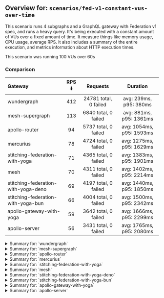 ## Overview for: `scenarios/fed-v1-constant-vus-over-time`


This scenario runs 4 subgraphs and a GraphQL gateway with Federation v1 spec, and runs a heavy query. It's being executed with a constant amount of VUs over a fixed amount of time. It measure things like memory usage, CPU usage, average RPS. It also includes a summary of the entire execution, and metrics information about HTTP execution times.


This scenario was running 100 VUs over 60s


### Comparison


| Gateway                             | RPS ⬇️ |       Requests        |         Duration         |
| :---------------------------------- | :----: | :-------------------: | :----------------------: |
| wundergraph                         |  412   | 24781 total, 0 failed |  avg: 239ms, p95: 380ms  |
| mesh-supergraph                     |  113   | 6840 total, 0 failed  | avg: 881ms, p95: 1361ms  |
| apollo-router                       |   94   | 5737 total, 0 failed  | avg: 1054ms, p95: 1593ms |
| mercurius                           |   78   | 4724 total, 0 failed  | avg: 1275ms, p95: 1629ms |
| stitching-federation-with-yoga      |   71   | 4365 total, 0 failed  | avg: 1383ms, p95: 1901ms |
| mesh                                |   70   | 4311 total, 0 failed  | avg: 1402ms, p95: 2214ms |
| stitching-federation-with-yoga-deno |   69   | 4197 total, 0 failed  | avg: 1440ms, p95: 1850ms |
| stitching-federation-with-yoga-bun  |   66   | 4004 total, 0 failed  | avg: 1500ms, p95: 2342ms |
| apollo-gateway-with-yoga            |   59   | 3642 total, 0 failed  | avg: 1666ms, p95: 2299ms |
| apollo-server                       |   56   | 3431 total, 0 failed  | avg: 1765ms, p95: 2080ms |



<details>
  <summary>Summary for: `wundergraph`</summary>

  **K6 Output**




```
     ✓ response code was 200
     ✓ no graphql errors
     ✓ valid response structure

     checks.........................: 100.00% ✓ 74343      ✗ 0    
     data_received..................: 123 MB  2.1 MB/s
     data_sent......................: 29 MB   489 kB/s
     http_req_blocked...............: avg=25.91µs  min=1.3µs   med=2.7µs    max=11.88ms  p(90)=4.2µs    p(95)=7.5µs   
     http_req_connecting............: avg=18.61µs  min=0s      med=0s       max=11.84ms  p(90)=0s       p(95)=0s      
     http_req_duration..............: avg=239.43ms min=55.7ms  med=227.92ms max=720.49ms p(90)=338.09ms p(95)=380.03ms
       { expected_response:true }...: avg=239.43ms min=55.7ms  med=227.92ms max=720.49ms p(90)=338.09ms p(95)=380.03ms
   ✓ http_req_failed................: 0.00%   ✓ 0          ✗ 24781
     http_req_receiving.............: avg=1.84ms   min=21.9µs  med=58.3µs   max=208.66ms p(90)=387.8µs  p(95)=5.06ms  
     http_req_sending...............: avg=581.09µs min=9.19µs  med=15.4µs   max=240.65ms p(90)=52.7µs   p(95)=165.5µs 
     http_req_tls_handshaking.......: avg=0s       min=0s      med=0s       max=0s       p(90)=0s       p(95)=0s      
     http_req_waiting...............: avg=237ms    min=55.48ms med=225.84ms max=638.45ms p(90)=333.68ms p(95)=373.92ms
     http_reqs......................: 24781   412.256226/s
     iteration_duration.............: avg=242.3ms  min=56.23ms med=230.5ms  max=782.33ms p(90)=342.07ms p(95)=384.83ms
     iterations.....................: 24781   412.256226/s
     vus............................: 100     min=100      max=100
     vus_max........................: 100     min=100      max=100
```


**Performance Overview**


<img src="https://imagedelivery.net/KYe9TScr4TldYHA48pczVg/db95083e-11eb-486f-9c42-aae5ccbdea00/public" alt="Performance Overview" />


**HTTP Overview**


<img src="https://imagedelivery.net/KYe9TScr4TldYHA48pczVg/65c603e1-982a-4727-54d4-4490940eb100/public" alt="HTTP Overview" />


  </details>

<details>
  <summary>Summary for: `mesh-supergraph`</summary>

  **K6 Output**




```
     ✓ response code was 200
     ✓ no graphql errors
     ✗ valid response structure
      ↳  0% — ✓ 0 / ✗ 6840

     checks.........................: 66.66% ✓ 13680      ✗ 6840 
     data_received..................: 34 MB  570 kB/s
     data_sent......................: 8.1 MB 134 kB/s
     http_req_blocked...............: avg=82.05µs  min=1µs      med=2µs      max=23.39ms p(90)=3µs    p(95)=3.6µs 
     http_req_connecting............: avg=78.82µs  min=0s       med=0s       max=23.19ms p(90)=0s     p(95)=0s    
     http_req_duration..............: avg=880.87ms min=368.58ms med=825.02ms max=2.24s   p(90)=1.11s  p(95)=1.36s 
       { expected_response:true }...: avg=880.87ms min=368.58ms med=825.02ms max=2.24s   p(90)=1.11s  p(95)=1.36s 
   ✓ http_req_failed................: 0.00%  ✓ 0          ✗ 6840 
     http_req_receiving.............: avg=48.9µs   min=17.3µs   med=40.2µs   max=9.4ms   p(90)=68.8µs p(95)=76.5µs
     http_req_sending...............: avg=27.81µs  min=6.6µs    med=12.5µs   max=13.26ms p(90)=24µs   p(95)=29µs  
     http_req_tls_handshaking.......: avg=0s       min=0s       med=0s       max=0s      p(90)=0s     p(95)=0s    
     http_req_waiting...............: avg=880.79ms min=368.52ms med=824.96ms max=2.24s   p(90)=1.11s  p(95)=1.36s 
     http_reqs......................: 6840   113.159786/s
     iteration_duration.............: avg=881.28ms min=368.86ms med=825.3ms  max=2.25s   p(90)=1.11s  p(95)=1.36s 
     iterations.....................: 6840   113.159786/s
     vus............................: 100    min=100      max=100
     vus_max........................: 100    min=100      max=100
```


**Performance Overview**


<img src="https://imagedelivery.net/KYe9TScr4TldYHA48pczVg/4fbe5b9f-0778-4935-83ef-39abb4dc7f00/public" alt="Performance Overview" />


**HTTP Overview**


<img src="https://imagedelivery.net/KYe9TScr4TldYHA48pczVg/e8fb7179-4006-4e24-764d-3b2ce9b1b000/public" alt="HTTP Overview" />


  </details>

<details>
  <summary>Summary for: `apollo-router`</summary>

  **K6 Output**




```
     ✓ response code was 200
     ✗ no graphql errors
      ↳  99% — ✓ 5736 / ✗ 1
     ✗ valid response structure
      ↳  99% — ✓ 5736 / ✗ 1

     checks.........................: 99.98% ✓ 17209     ✗ 2    
     data_received..................: 29 MB  468 kB/s
     data_sent......................: 6.8 MB 112 kB/s
     http_req_blocked...............: avg=143.31µs min=1.5µs   med=3.1µs    max=14.96ms p(90)=4.3µs  p(95)=9.27µs 
     http_req_connecting............: avg=137.98µs min=0s      med=0s       max=14.82ms p(90)=0s     p(95)=0s     
     http_req_duration..............: avg=1.05s    min=86.42ms med=990.24ms max=4.6s    p(90)=1.33s  p(95)=1.59s  
       { expected_response:true }...: avg=1.05s    min=86.42ms med=990.24ms max=4.6s    p(90)=1.33s  p(95)=1.59s  
   ✓ http_req_failed................: 0.00%  ✓ 0         ✗ 5737 
     http_req_receiving.............: avg=72.24µs  min=23.6µs  med=60.2µs   max=8.12ms  p(90)=86µs   p(95)=94.5µs 
     http_req_sending...............: avg=71.56µs  min=9µs     med=17.89µs  max=11.71ms p(90)=34.5µs p(95)=44.72µs
     http_req_tls_handshaking.......: avg=0s       min=0s      med=0s       max=0s      p(90)=0s     p(95)=0s     
     http_req_waiting...............: avg=1.05s    min=86.29ms med=990.1ms  max=4.6s    p(90)=1.33s  p(95)=1.59s  
     http_reqs......................: 5737   94.023033/s
     iteration_duration.............: avg=1.05s    min=87.72ms med=991.29ms max=4.61s   p(90)=1.33s  p(95)=1.59s  
     iterations.....................: 5737   94.023033/s
     vus............................: 25     min=25      max=100
     vus_max........................: 100    min=100     max=100
```


**Performance Overview**


<img src="https://imagedelivery.net/KYe9TScr4TldYHA48pczVg/a0ff3adc-a788-4931-8cbb-b6f813007300/public" alt="Performance Overview" />


**HTTP Overview**


<img src="https://imagedelivery.net/KYe9TScr4TldYHA48pczVg/580ac91b-b4a4-46ed-4210-013ea44adb00/public" alt="HTTP Overview" />


  </details>

<details>
  <summary>Summary for: `mercurius`</summary>

  **K6 Output**




```
     ✓ response code was 200
     ✓ no graphql errors
     ✓ valid response structure

     checks.........................: 100.00% ✓ 14172     ✗ 0    
     data_received..................: 24 MB   393 kB/s
     data_sent......................: 5.6 MB  93 kB/s
     http_req_blocked...............: avg=127.38µs min=1.3µs    med=2.7µs  max=13.07ms p(90)=4.2µs  p(95)=8.42µs
     http_req_connecting............: avg=118.72µs min=0s       med=0s     max=13.04ms p(90)=0s     p(95)=0s    
     http_req_duration..............: avg=1.27s    min=462.6ms  med=1.22s  max=4.13s   p(90)=1.39s  p(95)=1.62s 
       { expected_response:true }...: avg=1.27s    min=462.6ms  med=1.22s  max=4.13s   p(90)=1.39s  p(95)=1.62s 
   ✓ http_req_failed................: 0.00%   ✓ 0         ✗ 4724 
     http_req_receiving.............: avg=64.14µs  min=21.7µs   med=59.7µs max=5.4ms   p(90)=82.2µs p(95)=90.1µs
     http_req_sending...............: avg=73.63µs  min=7.9µs    med=15.6µs max=9.48ms  p(90)=30.2µs p(95)=38µs  
     http_req_tls_handshaking.......: avg=0s       min=0s       med=0s     max=0s      p(90)=0s     p(95)=0s    
     http_req_waiting...............: avg=1.27s    min=462.45ms med=1.22s  max=4.12s   p(90)=1.39s  p(95)=1.62s 
     http_reqs......................: 4724    78.144098/s
     iteration_duration.............: avg=1.27s    min=463.18ms med=1.22s  max=4.13s   p(90)=1.39s  p(95)=1.62s 
     iterations.....................: 4724    78.144098/s
     vus............................: 100     min=100     max=100
     vus_max........................: 100     min=100     max=100
```


**Performance Overview**


<img src="https://imagedelivery.net/KYe9TScr4TldYHA48pczVg/3c03e3f5-f8fe-4cc0-8ebd-4143146b4100/public" alt="Performance Overview" />


**HTTP Overview**


<img src="https://imagedelivery.net/KYe9TScr4TldYHA48pczVg/cdda3a0a-9040-4acd-2ec9-872041053300/public" alt="HTTP Overview" />


  </details>

<details>
  <summary>Summary for: `stitching-federation-with-yoga`</summary>

  **K6 Output**




```
     ✓ response code was 200
     ✗ no graphql errors
      ↳  99% — ✓ 4357 / ✗ 8
     ✗ valid response structure
      ↳  99% — ✓ 4357 / ✗ 8

     checks.........................: 99.87% ✓ 13079     ✗ 16   
     data_received..................: 22 MB  360 kB/s
     data_sent......................: 5.2 MB 85 kB/s
     http_req_blocked...............: avg=181.06µs min=1.4µs    med=2.29µs max=25.04ms p(90)=3.6µs   p(95)=12.58µs
     http_req_connecting............: avg=169.47µs min=0s       med=0s     max=24.7ms  p(90)=0s      p(95)=0s     
     http_req_duration..............: avg=1.38s    min=724.5ms  med=1.31s  max=3.04s   p(90)=1.66s   p(95)=1.9s   
       { expected_response:true }...: avg=1.38s    min=724.5ms  med=1.31s  max=3.04s   p(90)=1.66s   p(95)=1.9s   
   ✓ http_req_failed................: 0.00%  ✓ 0         ✗ 4365 
     http_req_receiving.............: avg=54.61µs  min=20.1µs   med=49.2µs max=4.07ms  p(90)=74.56µs p(95)=83.18µs
     http_req_sending...............: avg=133.56µs min=7.8µs    med=13µs   max=23.32ms p(90)=27.3µs  p(95)=32.58µs
     http_req_tls_handshaking.......: avg=0s       min=0s       med=0s     max=0s      p(90)=0s      p(95)=0s     
     http_req_waiting...............: avg=1.38s    min=724.45ms med=1.31s  max=3.04s   p(90)=1.66s   p(95)=1.89s  
     http_reqs......................: 4365   71.879742/s
     iteration_duration.............: avg=1.38s    min=725.05ms med=1.31s  max=3.04s   p(90)=1.66s   p(95)=1.9s   
     iterations.....................: 4365   71.879742/s
     vus............................: 100    min=100     max=100
     vus_max........................: 100    min=100     max=100
```


**Performance Overview**


<img src="https://imagedelivery.net/KYe9TScr4TldYHA48pczVg/f1c94ca4-fee7-4978-96a0-71712a6a6100/public" alt="Performance Overview" />


**HTTP Overview**


<img src="https://imagedelivery.net/KYe9TScr4TldYHA48pczVg/024cb100-2de5-4a5f-9890-b3fd79800b00/public" alt="HTTP Overview" />


  </details>

<details>
  <summary>Summary for: `mesh`</summary>

  **K6 Output**




```
     ✓ response code was 200
     ✓ no graphql errors
     ✓ valid response structure

     checks.........................: 100.00% ✓ 12933     ✗ 0    
     data_received..................: 22 MB   354 kB/s
     data_sent......................: 5.1 MB  84 kB/s
     http_req_blocked...............: avg=269.83µs min=1.5µs    med=2.7µs  max=28.15ms p(90)=4.2µs  p(95)=14.45µs
     http_req_connecting............: avg=255.13µs min=0s       med=0s     max=28.11ms p(90)=0s     p(95)=0s     
     http_req_duration..............: avg=1.4s     min=753.87ms med=1.33s  max=3.43s   p(90)=1.76s  p(95)=2.21s  
       { expected_response:true }...: avg=1.4s     min=753.87ms med=1.33s  max=3.43s   p(90)=1.76s  p(95)=2.21s  
   ✓ http_req_failed................: 0.00%   ✓ 0         ✗ 4311 
     http_req_receiving.............: avg=71.33µs  min=21.9µs   med=54.6µs max=28.96ms p(90)=84.1µs p(95)=93.95µs
     http_req_sending...............: avg=128.06µs min=9.6µs    med=15.1µs max=23.42ms p(90)=32µs   p(95)=38.95µs
     http_req_tls_handshaking.......: avg=0s       min=0s       med=0s     max=0s      p(90)=0s     p(95)=0s     
     http_req_waiting...............: avg=1.4s     min=753.78ms med=1.33s  max=3.43s   p(90)=1.76s  p(95)=2.21s  
     http_reqs......................: 4311    70.831239/s
     iteration_duration.............: avg=1.4s     min=754.7ms  med=1.33s  max=3.43s   p(90)=1.76s  p(95)=2.21s  
     iterations.....................: 4311    70.831239/s
     vus............................: 100     min=100     max=100
     vus_max........................: 100     min=100     max=100
```


**Performance Overview**


<img src="https://imagedelivery.net/KYe9TScr4TldYHA48pczVg/4fa8e825-fa8d-4a42-7bc3-146c90357900/public" alt="Performance Overview" />


**HTTP Overview**


<img src="https://imagedelivery.net/KYe9TScr4TldYHA48pczVg/373c5117-af42-4474-a60a-c35717d10e00/public" alt="HTTP Overview" />


  </details>

<details>
  <summary>Summary for: `stitching-federation-with-yoga-deno`</summary>

  **K6 Output**




```
     ✓ response code was 200
     ✗ no graphql errors
      ↳  99% — ✓ 4196 / ✗ 1
     ✗ valid response structure
      ↳  99% — ✓ 4196 / ✗ 1

     checks.........................: 99.98% ✓ 12589     ✗ 2    
     data_received..................: 21 MB  346 kB/s
     data_sent......................: 5.0 MB 82 kB/s
     http_req_blocked...............: avg=64.55µs  min=1.3µs    med=2.7µs  max=10.64ms p(90)=4.4µs   p(95)=8.76µs  
     http_req_connecting............: avg=58.41µs  min=0s       med=0s     max=10.6ms  p(90)=0s      p(95)=0s      
     http_req_duration..............: avg=1.44s    min=768ms    med=1.4s   max=2.45s   p(90)=1.68s   p(95)=1.84s   
       { expected_response:true }...: avg=1.44s    min=768ms    med=1.4s   max=2.45s   p(90)=1.68s   p(95)=1.84s   
   ✓ http_req_failed................: 0.00%  ✓ 0         ✗ 4197 
     http_req_receiving.............: avg=134.38µs min=18.5µs   med=40.3µs max=46.69ms p(90)=91.74µs p(95)=129.86µs
     http_req_sending...............: avg=100.74µs min=7.7µs    med=15.2µs max=24.73ms p(90)=41.14µs p(95)=142.8µs 
     http_req_tls_handshaking.......: avg=0s       min=0s       med=0s     max=0s      p(90)=0s      p(95)=0s      
     http_req_waiting...............: avg=1.43s    min=767.92ms med=1.4s   max=2.45s   p(90)=1.68s   p(95)=1.84s   
     http_reqs......................: 4197   69.059979/s
     iteration_duration.............: avg=1.44s    min=768.64ms med=1.4s   max=2.45s   p(90)=1.68s   p(95)=1.85s   
     iterations.....................: 4197   69.059979/s
     vus............................: 100    min=100     max=100
     vus_max........................: 100    min=100     max=100
```


**Performance Overview**


<img src="https://imagedelivery.net/KYe9TScr4TldYHA48pczVg/68c13ba6-7810-4987-2338-2d71b066ca00/public" alt="Performance Overview" />


**HTTP Overview**


<img src="https://imagedelivery.net/KYe9TScr4TldYHA48pczVg/9a8891ce-63c2-46b6-02d9-21b69da46400/public" alt="HTTP Overview" />


  </details>

<details>
  <summary>Summary for: `stitching-federation-with-yoga-bun`</summary>

  **K6 Output**




```
     ✓ response code was 200
     ✓ no graphql errors
     ✓ valid response structure

     checks.........................: 100.00% ✓ 12012     ✗ 0    
     data_received..................: 20 MB   331 kB/s
     data_sent......................: 4.8 MB  79 kB/s
     http_req_blocked...............: avg=82.91µs  min=1.5µs    med=3µs     max=9.55ms  p(90)=5.2µs    p(95)=20.7µs  
     http_req_connecting............: avg=71.82µs  min=0s       med=0s      max=9.52ms  p(90)=0s       p(95)=0s      
     http_req_duration..............: avg=1.5s     min=314.33ms med=1.43s   max=3.86s   p(90)=1.85s    p(95)=2.34s   
       { expected_response:true }...: avg=1.5s     min=314.33ms med=1.43s   max=3.86s   p(90)=1.85s    p(95)=2.34s   
   ✓ http_req_failed................: 0.00%   ✓ 0         ✗ 4004 
     http_req_receiving.............: avg=101.18µs min=25.7µs   med=61.95µs max=12.89ms p(90)=119.47µs p(95)=160.04µs
     http_req_sending...............: avg=183.34µs min=11.5µs   med=17.6µs  max=55.93ms p(90)=50.51µs  p(95)=207.58µs
     http_req_tls_handshaking.......: avg=0s       min=0s       med=0s      max=0s      p(90)=0s       p(95)=0s      
     http_req_waiting...............: avg=1.5s     min=314.25ms med=1.43s   max=3.86s   p(90)=1.85s    p(95)=2.34s   
     http_reqs......................: 4004    66.382248/s
     iteration_duration.............: avg=1.5s     min=315.6ms  med=1.43s   max=3.86s   p(90)=1.85s    p(95)=2.34s   
     iterations.....................: 4004    66.382248/s
     vus............................: 100     min=100     max=100
     vus_max........................: 100     min=100     max=100
```


**Performance Overview**


<img src="https://imagedelivery.net/KYe9TScr4TldYHA48pczVg/22bf3609-5ae0-4113-54d6-8901b3c34d00/public" alt="Performance Overview" />


**HTTP Overview**


<img src="https://imagedelivery.net/KYe9TScr4TldYHA48pczVg/78a2f767-a3f4-4512-08f9-588c39948300/public" alt="HTTP Overview" />


  </details>

<details>
  <summary>Summary for: `apollo-gateway-with-yoga`</summary>

  **K6 Output**




```
     ✓ response code was 200
     ✗ no graphql errors
      ↳  99% — ✓ 3609 / ✗ 33
     ✗ valid response structure
      ↳  99% — ✓ 3609 / ✗ 33

     checks.........................: 99.39% ✓ 10860     ✗ 66   
     data_received..................: 18 MB  298 kB/s
     data_sent......................: 4.3 MB 71 kB/s
     http_req_blocked...............: avg=206.21µs min=1.4µs    med=2.4µs  max=14.15ms p(90)=3.8µs  p(95)=14.89µs
     http_req_connecting............: avg=196.28µs min=0s       med=0s     max=13.99ms p(90)=0s     p(95)=0s     
     http_req_duration..............: avg=1.66s    min=683.22ms med=1.59s  max=3.27s   p(90)=1.98s  p(95)=2.29s  
       { expected_response:true }...: avg=1.66s    min=683.22ms med=1.59s  max=3.27s   p(90)=1.98s  p(95)=2.29s  
   ✓ http_req_failed................: 0.00%  ✓ 0         ✗ 3642 
     http_req_receiving.............: avg=59.2µs   min=18.8µs   med=42.4µs max=10.17ms p(90)=71.9µs p(95)=81.9µs 
     http_req_sending...............: avg=101.15µs min=7.9µs    med=13.3µs max=13.98ms p(90)=28.5µs p(95)=86.78µs
     http_req_tls_handshaking.......: avg=0s       min=0s       med=0s     max=0s      p(90)=0s     p(95)=0s     
     http_req_waiting...............: avg=1.66s    min=683.16ms med=1.59s  max=3.26s   p(90)=1.98s  p(95)=2.29s  
     http_reqs......................: 3642   59.653825/s
     iteration_duration.............: avg=1.66s    min=683.42ms med=1.59s  max=3.27s   p(90)=1.98s  p(95)=2.3s   
     iterations.....................: 3642   59.653825/s
     vus............................: 29     min=29      max=100
     vus_max........................: 100    min=100     max=100
```


**Performance Overview**


<img src="https://imagedelivery.net/KYe9TScr4TldYHA48pczVg/cf9fa768-416c-4862-83e5-899b83ae3800/public" alt="Performance Overview" />


**HTTP Overview**


<img src="https://imagedelivery.net/KYe9TScr4TldYHA48pczVg/9875923b-9f95-41d7-d20a-c74537108800/public" alt="HTTP Overview" />


  </details>

<details>
  <summary>Summary for: `apollo-server`</summary>

  **K6 Output**




```
     ✓ response code was 200
     ✗ no graphql errors
      ↳  99% — ✓ 3416 / ✗ 15
     ✗ valid response structure
      ↳  99% — ✓ 3416 / ✗ 15

     checks.........................: 99.70% ✓ 10263     ✗ 30   
     data_received..................: 18 MB  290 kB/s
     data_sent......................: 4.1 MB 67 kB/s
     http_req_blocked...............: avg=193.5µs  min=1.4µs    med=2.5µs  max=12.61ms p(90)=4.3µs  p(95)=14.85µs
     http_req_connecting............: avg=189.39µs min=0s       med=0s     max=12.58ms p(90)=0s     p(95)=0s     
     http_req_duration..............: avg=1.76s    min=705.01ms med=1.62s  max=19.17s  p(90)=1.88s  p(95)=2.07s  
       { expected_response:true }...: avg=1.76s    min=705.01ms med=1.62s  max=19.17s  p(90)=1.88s  p(95)=2.07s  
   ✓ http_req_failed................: 0.00%  ✓ 0         ✗ 3431 
     http_req_receiving.............: avg=69.09µs  min=27.9µs   med=58.5µs max=9.72ms  p(90)=86.8µs p(95)=94.7µs 
     http_req_sending...............: avg=110.01µs min=8.4µs    med=14.6µs max=11.29ms p(90)=29.2µs p(95)=41.25µs
     http_req_tls_handshaking.......: avg=0s       min=0s       med=0s     max=0s      p(90)=0s     p(95)=0s     
     http_req_waiting...............: avg=1.76s    min=704.89ms med=1.62s  max=19.17s  p(90)=1.88s  p(95)=2.07s  
     http_reqs......................: 3431   56.306971/s
     iteration_duration.............: avg=1.76s    min=705.8ms  med=1.62s  max=19.17s  p(90)=1.88s  p(95)=2.08s  
     iterations.....................: 3431   56.306971/s
     vus............................: 100    min=100     max=100
     vus_max........................: 100    min=100     max=100
```


**Performance Overview**


<img src="https://imagedelivery.net/KYe9TScr4TldYHA48pczVg/261043ac-54b7-4499-712d-00c3ef8d1b00/public" alt="Performance Overview" />


**HTTP Overview**


<img src="https://imagedelivery.net/KYe9TScr4TldYHA48pczVg/0809d77c-f56c-41d4-48b3-b3082d2c9300/public" alt="HTTP Overview" />


  </details>